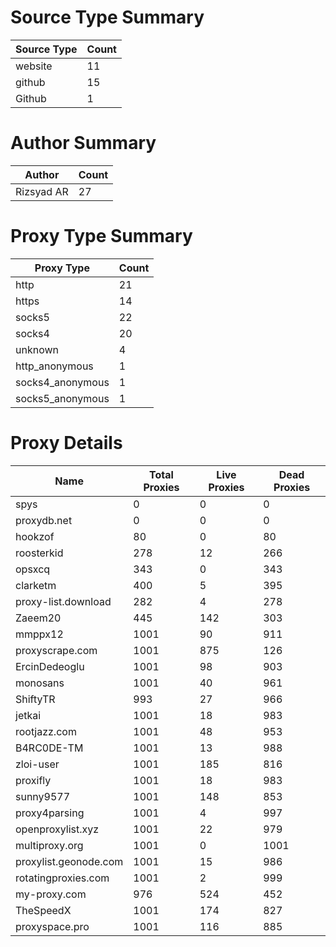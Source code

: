 # Source Type Summary

| Source Type | Count |
|-------------|-------|
| website | 11 |
| github | 15 |
| Github | 1 |


# Author Summary

| Author | Count |
|--------|-------|
| Rizsyad AR | 27 |


# Proxy Type Summary

| Proxy Type | Count |
|------------|-------|
| http | 21 |
| https | 14 |
| socks5 | 22 |
| socks4 | 20 |
| unknown | 4 |
| http_anonymous | 1 |
| socks4_anonymous | 1 |
| socks5_anonymous | 1 |


# Proxy Details

| Name | Total Proxies | Live Proxies | Dead Proxies |
|------|---------------|--------------|---------------|
| spys | 0 | 0 | 0 |
| proxydb.net | 0 | 0 | 0 |
| hookzof | 80 | 0 | 80 |
| roosterkid | 278 | 12 | 266 |
| opsxcq | 343 | 0 | 343 |
| clarketm | 400 | 5 | 395 |
| proxy-list.download | 282 | 4 | 278 |
| Zaeem20 | 445 | 142 | 303 |
| mmppx12 | 1001 | 90 | 911 |
| proxyscrape.com | 1001 | 875 | 126 |
| ErcinDedeoglu | 1001 | 98 | 903 |
| monosans | 1001 | 40 | 961 |
| ShiftyTR | 993 | 27 | 966 |
| jetkai | 1001 | 18 | 983 |
| rootjazz.com | 1001 | 48 | 953 |
| B4RC0DE-TM | 1001 | 13 | 988 |
| zloi-user | 1001 | 185 | 816 |
| proxifly | 1001 | 18 | 983 |
| sunny9577 | 1001 | 148 | 853 |
| proxy4parsing | 1001 | 4 | 997 |
| openproxylist.xyz | 1001 | 22 | 979 |
| multiproxy.org | 1001 | 0 | 1001 |
| proxylist.geonode.com | 1001 | 15 | 986 |
| rotatingproxies.com | 1001 | 2 | 999 |
| my-proxy.com | 976 | 524 | 452 |
| TheSpeedX | 1001 | 174 | 827 |
| proxyspace.pro | 1001 | 116 | 885 |
